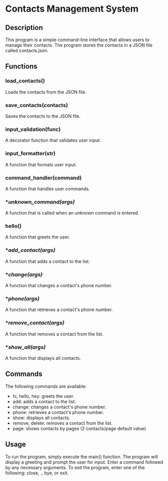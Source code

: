 # **Contacts Management System**

## **Description**

This program is a simple command-line interface that allows users to manage their contacts. The program stores the contacts in a JSON file called contacts.json.

## **Functions**

### **load_contacts()**

Loads the contacts from the JSON file.

### **save_contacts(contacts)**

Saves the contacts to the JSON file.

### **input_validation(func)**

A decorator function that validates user input.

### **input_formatter(str)**

A function that formats user input.

### **command_handler(command)**

A function that handles user commands.

### **unknown_command(*args)**

A function that is called when an unknown command is entered.

### **hello()**

A function that greets the user.

### **add_contact(*args)**

A function that adds a contact to the list.

### **change(*args)**

A function that changes a contact's phone number.

### **phone(*args)**

A function that retrieves a contact's phone number.

### **remove_contact(*args)**

A function that removes a contact from the list.

### **show_all(*args)**

A function that displays all contacts.

## **Commands**

The following commands are available:

- hi, hello, hey: greets the user.
- add: adds a contact to the list.
- change: changes a contact's phone number.
- phone: retrieves a contact's phone number.
- show: displays all contacts.
- remove, delete: removes a contact from the list.
- page: shows contacts by pages (2 contacts/page default value)

## **Usage**

To run the program, simply execute the main() function. The program will display a greeting and prompt the user for input. Enter a command followed by any necessary arguments. To exit the program, enter one of the following: close, ., bye, or exit.
